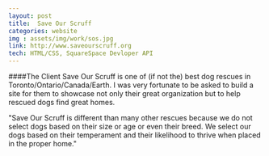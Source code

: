 ```yaml
---
layout: post
title:  Save Our Scruff
categories: website
img : assets/img/work/sos.jpg
link: http://www.saveourscruff.org
tech: HTML/CSS, SquareSpace Devloper API
---
```


####The Client
Save Our Scruff is one of (if not the) best dog rescues in Toronto/Ontario/Canada/Earth.  I was very fortunate to be asked to build a site for them to showcase not only their great organization but to help rescued dogs find great homes.

"Save Our Scruff is different than many other rescues because we do not select dogs based on their size or age or even their breed. We select our dogs based on their temperament and their likelihood to thrive when placed in the proper home."
